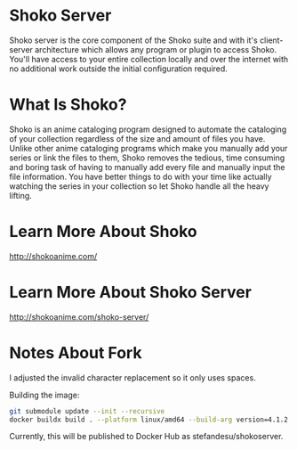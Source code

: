 # Shoko Server
Shoko server is the core component of the Shoko suite and with it's client-server architecture which allows any program or plugin to access Shoko. You'll have access to your entire collection locally and over the internet with no additional work outside the initial configuration required.

# What Is Shoko?
Shoko is an anime cataloging program designed to automate the cataloging of your collection regardless of the size and amount of files you have. Unlike other anime cataloging programs which make you manually add your series or link the files to them, Shoko removes the tedious, time consuming and boring task of having to manually add every file and manually input the file information. You have better things to do with your time like actually watching the series in your collection so let Shoko handle all the heavy lifting.

# Learn More About Shoko
http://shokoanime.com/

# Learn More About Shoko Server
http://shokoanime.com/shoko-server/

# Notes About Fork
I adjusted the invalid character replacement so it only uses spaces.

Building the image:

```bash
git submodule update --init --recursive
docker buildx build . --platform linux/amd64 --build-arg version=4.1.2 --build-arg channel=dev --build-arg commit=0db91a3
```

Currently, this will be published to Docker Hub as stefandesu/shokoserver.

